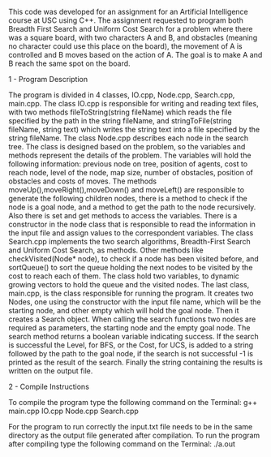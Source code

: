 This code was developed for an assignment for an Artificial Intelligence course at USC using C++. The assignment requested to program both Breadth First Search and Uniform Cost Search for a problem where there was a square board, with two characters A and B, and obstacles (meaning no character could use this place on the board), the movement of A is controlled and B moves based on the action of A. The goal is to make A and B reach the same spot on the board.

1 - Program Description

The program is divided in 4 classes, IO.cpp, Node.cpp, Search.cpp, main.cpp.
The class IO.cpp is responsible for writing and reading text files, with two methods fileToString(string fileName) which reads the file specified by the path in the string fileName, and stringToFile(string fileName, string text) which writes the string text into a file specified by the string fileName.
The class Node.cpp describes each node in the search tree. The class is designed based on the problem, so the variables and methods represent the details of the problem. The variables will hold the following information: previous node on tree, position of agents, cost to reach node, level of the node, map size, number of obstacles, position of obstacles and costs of moves. The methods moveUp(),moveRight(),moveDown() and moveLeft() are responsible to generate the following children nodes, there is a method to check if the node is a goal node, and a method to get the path to the node recursively. Also there is set and get methods to access the variables. There is a constructor in the node class that is responsible to read the information in the input file and assign values to the correspondent variables.
The class Search.cpp implements the two search algorithms, Breadth-First Search and Uniform Cost Search, as methods. Other methods like checkVisited(Node* node), to check if a node has been visited before, and sortQueue() to sort the queue holding the next nodes to be visited by the cost to reach each of them. The class hold two variables, to dynamic growing vectors to hold the queue and the visited nodes.
The last class, main.cpp, is the class responsible for running the program. It creates two Nodes, one using the constructor with the input file name, which will be the starting node, and other empty which will hold the goal node. Then it creates a Search object. When calling the search functions two nodes are required as parameters, the starting node and the empty goal node. The search method returns a boolean variable indicating success. If the search is successful the Level, for BFS, or the Cost, for UCS, is added to a string followed by the path to the goal node, if the search is not successful -1 is printed as the result of the search. Finally the string containing the results is written on the output file.

2 - Compile Instructions

To compile the program type the following command on the Terminal: g++ main.cpp IO.cpp Node.cpp Search.cpp

For the program to run correctly the input.txt file needs to be in the same directory as the output file generated after compilation.
To run the program after compiling type the following command on the Terminal: ./a.out